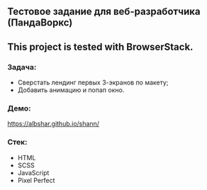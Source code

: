 ## Тестовое задание для веб-разработчика (ПандаВоркс)
## This project is tested with BrowserStack.

### Задача:

- Сверстать лендинг первых 3-экранов по макету;
- Добавить анимацию и попап окно.

### Демо:

https://albshar.github.io/shann/


### Стек:

- HTML
- SCSS
- JavaScript
- Pixel Perfect
